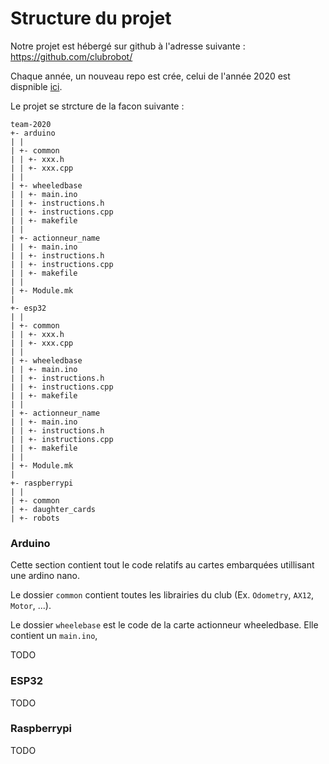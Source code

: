 # Structure du projet

Notre projet est hébergé sur github à l'adresse suivante : https://github.com/clubrobot/

Chaque année, un nouveau repo est crée, celui de l'année 2020 est dispnible [ici](https://github.com/clubrobot/team-2020).

Le projet se strcture de la facon suivante :

```
team-2020
+- arduino
| |
| +- common
| | +- xxx.h
| | +- xxx.cpp
| |
| +- wheeledbase
| | +- main.ino
| | +- instructions.h
| | +- instructions.cpp
| | +- makefile
| |
| +- actionneur_name
| | +- main.ino
| | +- instructions.h
| | +- instructions.cpp
| | +- makefile
| |
| +- Module.mk
|
+- esp32
| |
| +- common
| | +- xxx.h
| | +- xxx.cpp
| |
| +- wheeledbase
| | +- main.ino
| | +- instructions.h
| | +- instructions.cpp
| | +- makefile
| |
| +- actionneur_name
| | +- main.ino
| | +- instructions.h
| | +- instructions.cpp
| | +- makefile
| |
| +- Module.mk
|
+- raspberrypi
| |
| +- common
| +- daughter_cards
| +- robots
```

### Arduino

Cette section contient tout le code relatifs au cartes embarquées utillisant une ardino nano.

Le dossier `common` contient toutes les librairies du club (Ex. `Odometry`, `AX12`, `Motor`, ...).

Le dossier `wheelebase` est le code de la carte actionneur wheeledbase. Elle contient un `main.ino`,

TODO

### ESP32

TODO

### Raspberrypi

TODO
